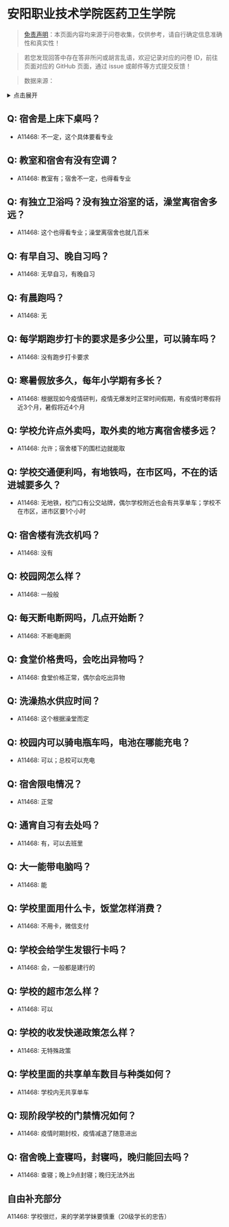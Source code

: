 # 安阳职业技术学院医药卫生学院

> [免责声明](https://colleges.chat/#_3)：本页面内容均来源于问卷收集，仅供参考，请自行确定信息准确性和真实性！

> 若您发现回答中存在答非所问或胡言乱语，欢迎记录对应的问卷 ID，前往页面对应的 GitHub 页面，通过 issue 或邮件等方式提交反馈！

> 数据来源：

<details><summary>点击展开</summary>
<ul>
<li>A11468: 匿名 (2022 年 06 月)</li>
</ul>
</details>

## Q: 宿舍是上床下桌吗？

- A11468: 不一定，这个具体要看专业

## Q: 教室和宿舍有没有空调？

- A11468: 教室有；宿舍不一定，也得看专业

## Q: 有独立卫浴吗？没有独立浴室的话，澡堂离宿舍多远？

- A11468: 这个也得看专业；澡堂离宿舍也就几百米

## Q: 有早自习、晚自习吗？

- A11468: 无早自习，有晚自习

## Q: 有晨跑吗？

- A11468: 无

## Q: 每学期跑步打卡的要求是多少公里，可以骑车吗？

- A11468: 没有跑步打卡要求

## Q: 寒暑假放多久，每年小学期有多长？

- A11468: 根据现如今疫情研判，疫情无爆发时正常时间假期，有疫情时寒假将近3个月，暑假将近4个月

## Q: 学校允许点外卖吗，取外卖的地方离宿舍楼多远？

- A11468: 允许；宿舍楼下的围栏边就能取

## Q: 学校交通便利吗，有地铁吗，在市区吗，不在的话进城要多久？

- A11468: 无地铁，校门口有公交站牌，偶尔学校附近也会有共享单车；学校不在市区，进市区要1个小时

## Q: 宿舍楼有洗衣机吗？

- A11468: 没有

## Q: 校园网怎么样？

- A11468: 一般般

## Q: 每天断电断网吗，几点开始断？

- A11468: 不断电断网

## Q: 食堂价格贵吗，会吃出异物吗？

- A11468: 食堂价格正常，偶尔会吃出异物

## Q: 洗澡热水供应时间？

- A11468: 这个根据澡堂而定

## Q: 校园内可以骑电瓶车吗，电池在哪能充电？

- A11468: 可以；总校可以充电

## Q: 宿舍限电情况？

- A11468: 正常

## Q: 通宵自习有去处吗？

- A11468: 有，可以去班里

## Q: 大一能带电脑吗？

- A11468: 能

## Q: 学校里面用什么卡，饭堂怎样消费？

- A11468: 不用卡，微信支付

## Q: 学校会给学生发银行卡吗？

- A11468: 会，一般都是建行的

## Q: 学校的超市怎么样？

- A11468: 可以

## Q: 学校的收发快递政策怎么样？

- A11468: 无特殊政策

## Q: 学校里面的共享单车数目与种类如何？

- A11468: 学校内无共享单车

## Q: 现阶段学校的门禁情况如何？

- A11468: 疫情时期封校，疫情减退了随意进出

## Q: 宿舍晚上查寝吗，封寝吗，晚归能回去吗？

- A11468: 查寝；晚上9点封寝；晚归无法外出

## 自由补充部分

A11468: 学校很烂，来的学弟学妹要慎重（20级学长的忠告）